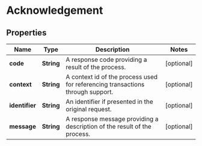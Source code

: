 

# Acknowledgement

## Properties

Name | Type | Description | Notes
------------ | ------------- | ------------- | -------------
**code** | **String** | A response code providing a result of the process. |  [optional]
**context** | **String** | A context id of the process used for referencing transactions through support. |  [optional]
**identifier** | **String** | An identifier if presented in the original request. |  [optional]
**message** | **String** | A response message providing a description of the result of the process. |  [optional]



